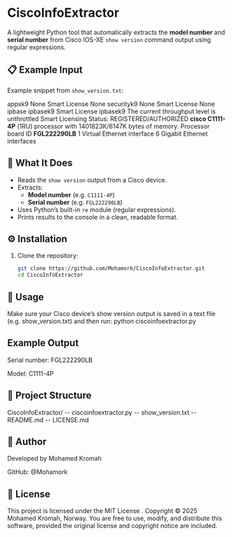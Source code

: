 # CiscoInfoExtractor

A lightweight Python tool that automatically extracts the **model number** and **serial number** from Cisco IOS-XE `show version` command output using regular expressions.

## 📋 Example Input

Example snippet from `show_version.txt`: 

appxk9           None             Smart License    None
securityk9       None             Smart License    None
ipbase           ipbasek9         Smart License    ipbasek9
The current throughput level is unthrottled 
Smart Licensing Status: REGISTERED/AUTHORIZED
**cisco C1111-4P** (1RU) processor with 1401823K/6147K bytes of memory.
Processor board ID **FGL222290LB**
1 Virtual Ethernet interface
6 Gigabit Ethernet interfaces


## 🧠 What It Does

- Reads the `show version` output from a Cisco device.
- Extracts:
  - **Model number** (e.g. `C1111-4P`)
  - **Serial number** (e.g. `FGL222290LB`)
- Uses Python’s built-in `re` module (regular expressions).
- Prints results to the console in a clean, readable format.


## ⚙️ Installation

1. Clone the repository:
   ```bash
   git clone https://github.com/Mohamork/CiscoInfoExtractor.git
   cd CiscoInfoExtractor

## 🚀 Usage 
Make sure your Cisco device’s show version output is saved in a text file (e.g. show_version.txt) and then run:
python ciscoinfoextractor.py

## Example Output 
Serial number: FGL222290LB

Model: C1111-4P

## 🧪 Project Structure
CiscoInfoExtractor/
  -- ciscoinfoextractor.py
  -- show_version.txt
  -- README.md
  -- LICENSE.md
 
## 👤 Author

Developed by Mohamed Kromah

GitHub: @Mohamork

## 🪪 License

This project is licensed under the MIT License
.
Copyright © 2025 Mohamed Kromah, Norway.
You are free to use, modify, and distribute this software, provided the original license and copyright notice are included.

